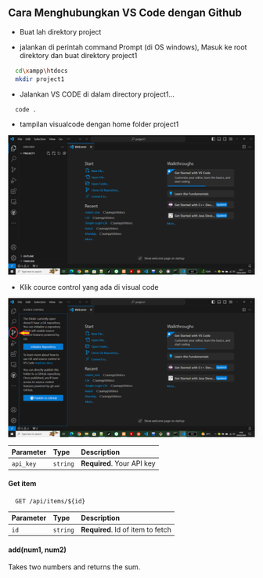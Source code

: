 ## Cara Menghubungkan VS Code dengan Github

- Buat lah direktory project

- jalankan di perintah command Prompt (di OS windows), Masuk ke root direktory dan buat direktory project1

```bash
  cd\xampp\htdocs
  mkdir project1
```

- Jalankan VS CODE di dalam directory project1...

```bash
  code .
```

- tampilan visualcode dengan home folder project1

![App Screenshot](project1.png)

- Klik cource control yang ada di visual code

![App Screenshot](project2.png)

| Parameter | Type     | Description                |
| :-------- | :------- | :------------------------- |
| `api_key` | `string` | **Required**. Your API key |

#### Get item

```http
  GET /api/items/${id}
```

| Parameter | Type     | Description                       |
| :-------- | :------- | :-------------------------------- |
| `id`      | `string` | **Required**. Id of item to fetch |

#### add(num1, num2)

Takes two numbers and returns the sum.
